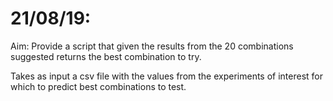 # 21/08/19:

Aim: Provide a script that given the results from the 20 combinations suggested returns the best combination to try.

Takes as input a csv file with the values from the experiments of interest for which to predict best combinations to test.
